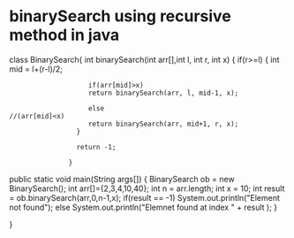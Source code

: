 # binarySearch using recursive method in java

class BinarySearch{
                   int binarySearch(int arr[],int l, int r, int x)
                  { 
                    if(r>=l)
                    {
                        int mid = l+(r-l)/2;
                      
                      
                        if(arr[mid]>x)
                        return binarySearch(arr, l, mid-1, x);
                        
                        else                                       //(arr[mid]<x)
                        return binarySearch(arr, mid+1, r, x);
                     }
                     
                     return -1;
                     
                   }
                   
                   
public static void main(String args[])
{ 
    BinarySearch ob = new BinarySearch();
    int arr[]={2,3,4,10,40};
    int n = arr.length;
    int x = 10;
    int result = ob.binarySearch(arr,0,n-1,x);
    if(result == -1)
        System.out.println("Element not found");
    else
        System.out.println("Elemnet found at index " + result );
 }
 
 
}
               
                    





















